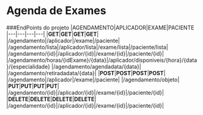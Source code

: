 # Agenda de Exames
###EndPoints do projeto
|AGENDAMENTO|APLICADOR|EXAME|PACIENTE
|---|---|---|---|
|**GET**|**GET**|**GET**|**GET**|
|/agendamento|/aplicador|/exame|/paciente|
|/agendamento/lista|/aplicador/lista|/exame/lista|/paciente/lista|
|/agendamento/{id}|/aplicador/{id}|/exame/{id}|/paciente/{id}|
|/agendamento/horas/{idExame}/{data}|/aplicador/disponiveis/{hora}/{data}/{especialidade}
|/agendamento/agendadata/{data}|
|/agendamento/retiradadata/{data}|
|**POST**|**POST**|**POST**|**POST**|
|/agendamento|/aplicador|/exame|/paciente|
|/agendamento/objeto|
|**PUT**|**PUT**|**PUT**|**PUT**|
|/agendamento/{id}|/aplicador/{id}|/exame/{id}|/paciente/{id}|
|**DELETE**|**DELETE**|**DELETE**|**DELETE**|
|/agendamento/{id}|/aplicador/{id}|/exame/{id}|/paciente/{id}|